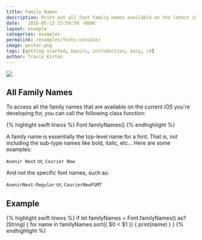 ```yaml
---
title: Family Names
description: Print out all font family names available on the latest iOS.
date:   2016-05-12 23:59:59 -0800
layout: example
categories: examples
permalink: /examples/fonts-console/
image: poster.png
tags: [getting started, basics, introduction, easy, c4]
author: Travis Kirton
---
```

![](console.png)

## All Family Names
To access all the family names that are available on the current iOS you're developing for, you can call the following class function:

{% highlight swift lineos %}
Font.familyNames()
{% endhighlight %}

A family name is essentially the top-level name for a font. That is, not including the sub-type names like bold, italic, etc... Here are some examples:

`Avenir Next` or,
`Courier New`

And not the specific font names, such as: 

`AvenirNext-Regular` or,
`CourierNewPSMT`

## Example
{% highlight swift lineos %}
if let familyNames = Font.familyNames() as? [String] {
    for name in familyNames.sort({ $0 < $1 }) {
        print(name)
    }
}
{% endhighlight %}
